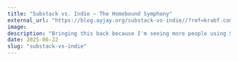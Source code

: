 ```yaml
---
title: "Substack vs. Indie – The Homebound Symphony"
external_url: "https://blog.ayjay.org/substack-vs-indie//?ref=krabf.com"
image:
description: "Bringing this back because I'm seeing more people using Substack again."
date: 2025-06-22
slug: "substack-vs-indie"
---
```

